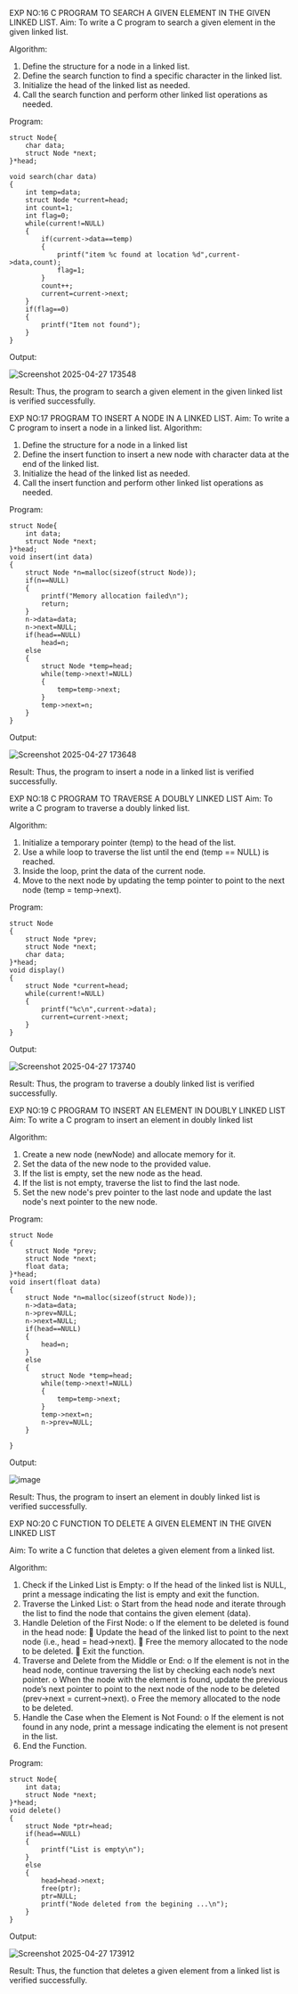 EXP NO:16 C PROGRAM TO SEARCH A GIVEN ELEMENT IN THE GIVEN LINKED LIST.
Aim:
To write a C program to search a given element in the given linked list.

Algorithm:
1.	Define the structure for a node in a linked list.
2.	Define the search function to find a specific character in the linked list.
3.	Initialize the head of the linked list as needed.
4.	Call the search function and perform other linked list operations as needed.
 
Program:
```
struct Node{
    char data; 
    struct Node *next;
}*head;

void search(char data)
{
    int temp=data;
    struct Node *current=head;
    int count=1;
    int flag=0;
    while(current!=NULL)
    {
        if(current->data==temp)
        {
            printf("item %c found at location %d",current->data,count);
            flag=1;
        }
        count++;
        current=current->next;
    }
    if(flag==0)
    {
        printf("Item not found");
    }
}
```
Output:

![Screenshot 2025-04-27 173548](https://github.com/user-attachments/assets/f3c4c13b-8b76-4665-9bf3-68d28a4694e3)




Result:
Thus, the program to search a given element in the given linked list is verified successfully.


 
EXP NO:17  PROGRAM TO INSERT A NODE IN A LINKED LIST.
Aim:
To write a C program to insert a node in a linked list.
Algorithm:
1.	Define the structure for a node in a linked list
2.	Define the insert function to insert a new node with character data at the end of the linked list.
3.	Initialize the head of the linked list as needed.
4.	Call the insert function and perform other linked list operations as needed.
 
Program:
```
struct Node{
    int data; 
    struct Node *next;
}*head;
void insert(int data)
{
    struct Node *n=malloc(sizeof(struct Node));
    if(n==NULL)
    {
        printf("Memory allocation failed\n");
        return;
    }
    n->data=data;
    n->next=NULL;
    if(head==NULL)
        head=n;
    else
    {
        struct Node *temp=head;
        while(temp->next!=NULL)
        {
            temp=temp->next;
        }
        temp->next=n;
    }
}
```
Output:

![Screenshot 2025-04-27 173648](https://github.com/user-attachments/assets/a6d6e6ab-3b78-42be-83c7-d45a60485c37)


 
Result:
Thus, the program to insert a node in a linked list is verified successfully.


 
EXP NO:18 C PROGRAM TO TRAVERSE A DOUBLY LINKED LIST
Aim:
To write a C program to traverse a doubly linked list.

Algorithm:
1.	Initialize a temporary pointer (temp) to the head of the list.
2.	Use a while loop to traverse the list until the end (temp == NULL) is reached.
3.	Inside the loop, print the data of the current node.
4.	Move to the next node by updating the temp pointer to point to the next node (temp = temp->next).
 
Program:
```
struct Node
{
    struct Node *prev;
    struct Node *next;
    char data;
}*head;
void display()
{
    struct Node *current=head;
    while(current!=NULL)
    {
        printf("%c\n",current->data);
        current=current->next;
    }
}
```
Output:

![Screenshot 2025-04-27 173740](https://github.com/user-attachments/assets/9857a470-d373-43e3-89ee-6ca6ee1d8e5f)



Result:
Thus, the program to traverse a doubly linked list is verified successfully. 



EXP NO:19 C PROGRAM TO INSERT AN ELEMENT IN DOUBLY LINKED LIST
Aim:
To write a C program to insert an element in doubly linked list

Algorithm:
1.	Create a new node (newNode) and allocate memory for it.
2.	Set the data of the new node to the provided value.
3.	If the list is empty, set the new node as the head.
4.	If the list is not empty, traverse the list to find the last node.
5.	Set the new node's prev pointer to the last node and update the last node's next pointer to the new node.
 
Program:
```
struct Node
{
    struct Node *prev;
    struct Node *next;
    float data;
}*head;
void insert(float data)
{
    struct Node *n=malloc(sizeof(struct Node));
    n->data=data;
    n->prev=NULL;
    n->next=NULL;
    if(head==NULL)
    {
        head=n;
    }
    else
    {
        struct Node *temp=head;
        while(temp->next!=NULL)
        {
            temp=temp->next;
        }
        temp->next=n;
        n->prev=NULL;
    }
    
}
```
Output:

![image](https://github.com/user-attachments/assets/06f8f033-cfee-42c7-b32d-f010697f21d1)



Result:
Thus, the program to insert an element in doubly linked list is verified successfully.




EXP NO:20 C FUNCTION TO DELETE A GIVEN ELEMENT IN THE GIVEN LINKED LIST




Aim:
To write a C function that deletes a given element from a linked list.

Algorithm:
1.	Check if the Linked List is Empty:
o	If the head of the linked list is NULL, print a message indicating the list is empty and exit the function.
2.	Traverse the Linked List:
o	Start from the head node and iterate through the list to find the node that contains the given element (data).
3.	Handle Deletion of the First Node:
o	If the element to be deleted is found in the head node:
	Update the head of the linked list to point to the next node (i.e., head = head->next).
	Free the memory allocated to the node to be deleted.
	Exit the function.
4.	Traverse and Delete from the Middle or End:
o	If the element is not in the head node, continue traversing the list by checking each node’s next pointer.
o	When the node with the element is found, update the previous node’s next pointer to point to the next node of the node to be deleted (prev->next = current->next).
o	Free the memory allocated to the node to be deleted.
5.	Handle the Case when the Element is Not Found:
o	If the element is not found in any node, print a message indicating the element is not present in the list.
6.	End the Function.


Program:
```
struct Node{
    int data; 
    struct Node *next;
}*head;
void delete()
{
    struct Node *ptr=head;
    if(head==NULL)
    {
        printf("List is empty\n");
    }
    else
    {
        head=head->next;
        free(ptr);
        ptr=NULL;
        printf("Node deleted from the begining ...\n");
    }
}
```
Output:


![Screenshot 2025-04-27 173912](https://github.com/user-attachments/assets/6ca6bc4a-ac06-4f6b-b75b-95d8919e6494)





Result:
Thus, the function that deletes a given element from a linked list is verified successfully.





